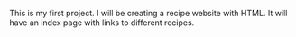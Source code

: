 This is my first project. I will be creating a recipe website with HTML. 
It will have an index page with links to different recipes.
